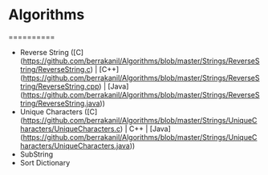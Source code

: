 # Algorithms
==========

- Reverse String ([C] (https://github.com/berrakanil/Algorithms/blob/master/Strings/ReverseString/ReverseString.c) | [C++] (https://github.com/berrakanil/Algorithms/blob/master/Strings/ReverseString/ReverseString.cpp) | [Java] (https://github.com/berrakanil/Algorithms/blob/master/Strings/ReverseString/ReverseString.java))
- Unique Characters ([C] (https://github.com/berrakanil/Algorithms/blob/master/Strings/UniqueCharacters/UniqueCharacters.c) | C++ | [Java] (https://github.com/berrakanil/Algorithms/blob/master/Strings/UniqueCharacters/UniqueCharacters.java))
- SubString
- Sort Dictionary
